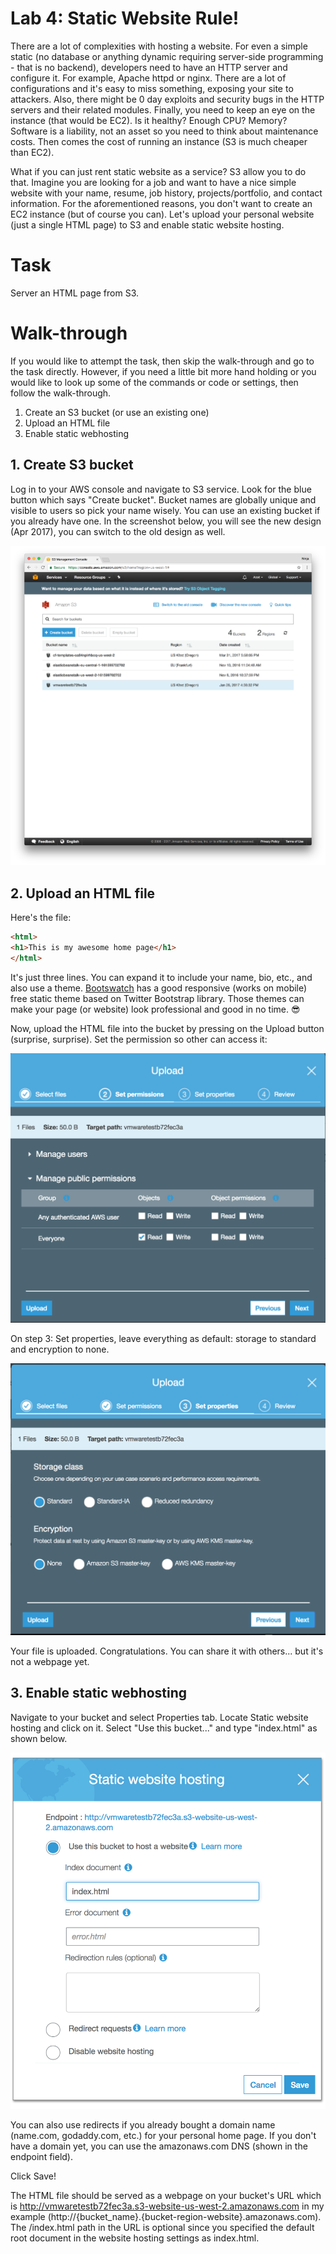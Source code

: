 # Lab 4: Static Website Rule!

There are a lot of complexities with hosting a website. For even a simple static (no database or anything dynamic requiring server-side programming - that is no backend), developers need to have an HTTP server and configure it. For example, Apache httpd or nginx. There are a lot of configurations and it's easy to miss something, exposing your site to attackers. Also, there might be 0 day exploits and security bugs in the HTTP servers and their related modules. Finally, you need to keep an eye on the instance (that would be EC2). Is it healthy? Enough CPU? Memory? Software is a liability, not an asset so you need to think about maintenance costs. Then comes the cost of running an instance (S3 is much cheaper than EC2).

What if you can just rent static website as a service? S3 allow you to do that. Imagine you are looking for a job and want to have a nice simple website with your name, resume, job history, projects/portfolio, and contact information. For the aforementioned reasons, you don't want to create an EC2 instance (but of course you can). Let's upload your personal website (just a single HTML page) to S3 and enable static website hosting.


# Task

Server an HTML page from S3.


# Walk-through

If you would like to attempt the task, then skip the walk-through and go to the task directly. However, if you need a little bit more hand holding or you would like to look up some of the commands or code or settings, then follow the walk-through.

1. Create an S3 bucket (or use an existing one)
2. Upload an HTML file
3. Enable static webhosting

## 1. Create S3 bucket

Log in to your AWS console and navigate to S3 service. Look for the blue button which says "Create bucket".  Bucket names are globally unique and visible to users so pick your name wisely. You can use an existing bucket if you already have one. In the screenshot below, you will see the new design (Apr 2017), you can switch to the old design as well.

![](../images/s3-1.png)

## 2. Upload an HTML file

Here's the file:

```html
<html>
<h1>This is my awesome home page</h1>
</html>
```

It's just three lines. You can expand it to include your name, bio, etc., and also use a theme. [Bootswatch](https://bootswatch.com) has a good responsive (works on mobile) free static theme based on Twitter Bootstrap library. Those themes can make your page (or website) look professional and good in no time.  😎

Now, upload the HTML file into the bucket by pressing on the Upload button (surprise, surprise). Set the permission so other can access it:

![](../images/s3-3.png)

On step 3: Set properties, leave everything as default: storage to standard and encryption to none.

![](../images/s3-4.png)

Your file is uploaded. Congratulations. You can share it with others... but it's not a webpage yet.

## 3. Enable static webhosting

Navigate to your bucket and select Properties tab. Locate Static website hosting and click on it. Select "Use this bucket..." and type "index.html" as shown below.

![](../images/s3-5.png)

You can also use redirects if you already bought a domain name (name.com, godaddy.com, etc.) for your personal home page. If you don't have a domain yet, you can use the amazonaws.com DNS (shown in the endpoint field).

 Click Save!

The HTML file should be served as a webpage on your bucket's URL which is http://vmwaretestb72fec3a.s3-website-us-west-2.amazonaws.com in my example (http://{bucket_name}.{bucket-region-website}.amazonaws.com). The /index.html path in the URL is optional since you specified the default root document in the website hosting settings as index.html.
